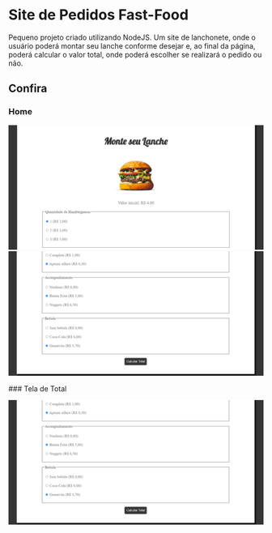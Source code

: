 # Site de Pedidos Fast-Food
Pequeno projeto criado utilizando NodeJS. Um site de lanchonete, onde o usuário poderá montar seu lanche conforme desejar e, ao final da página, poderá calcular o valor total, onde poderá escolher se realizará o pedido ou não.

## Confira

### Home
<p align="center">
	<img src="prints/home.png">
	<img src="prints/home2.png">
</p>
### Tela de Total
<p align="center">
	<img src="prints/total.png">
</p>



